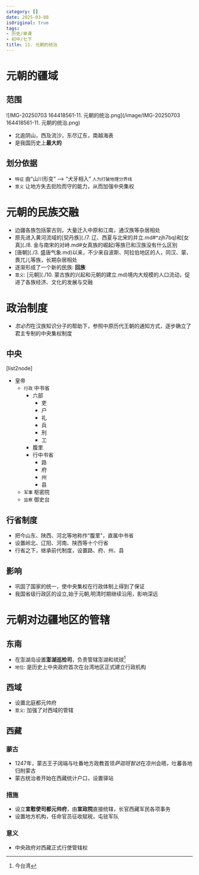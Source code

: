 ```yaml
---
category: []
date: 2025-03-08
isOriginal: true
tags:
- 历史/单课
- 初中/七下
title: 11. 元朝的统治
---
```

# 元朝的疆域
## 范围
![IMG-20250703 164418561-11. 元朝的统治.png](/image/IMG-20250703 164418561-11. 元朝的统治.png)

- 北逾阴山，西及流沙，东尽辽东，南越海表
- 是我国历史上**最大的**
## 划分依据
- `特征` 由“山川形变” --> “犬牙相入” `人为打破地理分界线`
- `意义` 让地方失去扼险而守的能力，从而加强中央集权
# 元朝的民族交融
- 边疆各族包括蒙古则，大量迁入中原和江南，通汉族等杂居相处
- 原先进入黄河流域的[契丹族](./7. 辽、西夏与北宋的并立.md#^zjh7bq)和[女真](./8. 金与南宋的对峙.md#女真族的崛起)等族已和汉族没有什么区别
- [唐朝](./3. 盛唐气象.md)以来，不少来自波斯、阿拉伯地区的人，同汉、蒙、畏兀儿等族，长期杂居相处
- 逐渐形成了一个新的民族: **回族**
- `意义`: [元朝](./10. 蒙古族的兴起和元朝的建立.md)境内大规模的人口流动，促进了各族经济、文化的发展与交融
# 政治制度
- *忽必烈*在汉族知识分子的帮助下，参照中原历代王朝的通知方式，逐步确立了君主专制的中央集权制度
## 中央
[list2node]
- 皇帝
    - `行政` 中书省 
        - 六部
            - 吏
            - 户
            - 礼
            - 兵
            - 刑
            - 工
        - 腹里
        - 行中书省
            - 路
            - 府
            - 州
            - 县
    -  `军事` 枢密院
    - `监察` 御史台

## 行省制度
- 把今山东、陕西、河北等地称作“腹里”，直属中书省
- 设置岭北、辽阳、河南、陕西等十个行省
- 行省之下，继承前代制度，设置路、府、州、县
## 影响
- 巩固了国家的统一，使中央集权在行政体制上得到了保证
- 我国省级行政区的设立,始于元朝,明清时期继续沿用，影响深远
# 元朝对边疆地区的管辖
## 东南
- 在澎湖岛设置**澎湖巡检司**，负责管辖澎湖和琉球[^1]
- `地位`: 是历史上中央政府首次在台湾地区正式建立行政机构

## 西域
- 设置北庭都元帅府
- `意义`: 加强了对西域的管辖
## 西藏
### 蒙古
- 1247年，蒙古王子阔端与吐番地方政教首领*萨迦班智达*在凉州会晤，吐蕃各地归附蒙古
- 蒙古统治者开始在西藏统计户口，设置驿站
### 措施
- 设立**宣慰使司都元帅府**，由**宣政院**直接统辖，长官西藏军民各项事务
- 设置地方机构，任命官员征收赋税，屯驻军队
### 意义
- 中央政府对西藏正式行使管辖权

[^1]: 今台湾